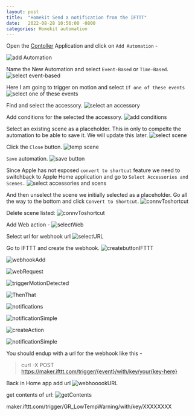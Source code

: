 ```yaml
---
layout: post
title:  "Homekit Send a notification from the IFTTT"
date:   2022-08-28 10:56:00 -0800
categories: Homekit automation 
---
```


Open the [Contoller](https://controllerforhomekit.com/) Application and click on `Add Automation` - 

![add Automation](/images/Controller_add.jpg)


Name the New Automation and select `Event-Based` or `Time-Based`.   
![select event-based](/images/eventbased.jpg)

Here I am going to trigger on motion and select `If one of these events`
![select one of these events](/images/ifOneofTheseevents.jpg)


Find and select the accessory.
![select an accessory](/images/selectAccessory.jpg)


Add conditions for the selected the accessory.
![add conditions](/images/addConditions.jpg)


Select an existing scene as a placeholder.  This in only to compelte the automation to be able to save it.  We will update this later.
![select scene](/images/selectScene.jpg)

Click the `Close` button.
![temp scene](/images/placeholderScene.jpg)

`Save` automation.
![save button](/images/saveautomation.jpg)

Since Apple has not exposed `convert to shortcut` feature we need to switchback to Apple Home application and go to `Select Accessories and Scenes.`
![select accessories and scens](/images/selectAccesScenes.jpg)


And then unselect the scene we initially selected as a placeholder.  Go all the way to the bottom and click `Convert to Shortcut`.
![connvToshortcut](/images/connvToshortcut.jpg)


Delete scene listed:
![connvToshortcut](/images/connvToshortcut.jpg)

Add Web action - 
![selectWeb](/images/selectWeb.jpg)

Select url for webhook url
![selectURL](/images/selectURL.jpg)

Go to IFTTT and create the webhook.
![createbuttonIFTTT](/images/createbuttonIFTTT.jpg)

![webhookAdd](/images/webhookAdd.jpg)

![webRequest](/images/webRequest.jpg)

![triggerMotionDetected](/images/triggerMotionDetected.jpg)

![ThenThat](/images/ThenThat.jpg)

![notifications](/images/notifications.jpg)

![notificationSimple](/images/notificationSimple.jpg)

![createAction](/images/createAction.jpg)

![notificationSimple](/images/notificationSimple.jpg)

You should endup with a url for the webhook like this - 
>curl -X POST https://maker.ifttt.com/trigger/{event}/with/key/your{key-here}


Back in Home app add url
![webhooookURL](/images/webhooookURL.jpg)


get contents of url:
![getContents](/images/getContents.jpg)





maker.ifttt.com/trigger/GR_LowTempWarning/with/key/XXXXXXXX


 





